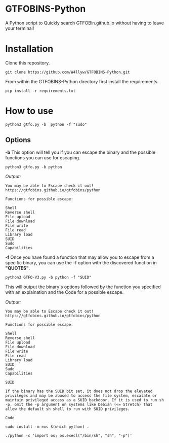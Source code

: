 # GTFOBINS-Python
A Python script to Quickly search GTFOBin.github.io without having to leave your terminal!

# Installation
Clone this repository.
```
git clone https://github.com/W4llyw/GTFOBINS-Python.git
```

From within the GTFOBINS-Python directory first install the requirements.
```
pip install -r requirements.txt
```

# How to use
```
python3 gtfo.py -b  python -f "sudo"
```
## Options
**-b** This option will tell you if you can escape the binary and the possible functions you can use for escaping.
```
python3 gtfo.py -b python
```
*Output:*
```
You may be able to Escape check it out!
https://gtfobins.github.io/gtfobins/python

Functions for possible escape:

Shell
Reverse shell
File upload
File download
File write
File read
Library load
SUID
Sudo
Capabilities
```

**-f** Once you have found a function that may allow you to escape from a specific binary, you can use the -f option with the discovered function in **"QUOTES"**.
```
python3 GTFO-V3.py -b python -f "SUID"
```
This will output the binary's options followed by the function you specified with an explaination and the Code for a possible escape.

*Output:*
```
You may be able to Escape check it out!
https://gtfobins.github.io/gtfobins/python

Functions for possible escape:

Shell
Reverse shell
File upload
File download
File write
File read
Library load
SUID
Sudo
Capabilities

SUID

If the binary has the SUID bit set, it does not drop the elevated privileges and may be abused to access the file system, escalate or maintain privileged access as a SUID backdoor. If it is used to run sh -p, omit the -p argument on systems like Debian (<= Stretch) that allow the default sh shell to run with SUID privileges. 

Code 

sudo install -m =xs $(which python) .

./python -c 'import os; os.execl("/bin/sh", "sh", "-p")'
```
